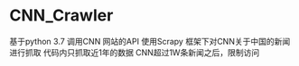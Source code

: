 # CNN_Crawler
基于python 3.7
调用CNN 网站的API
使用Scrapy 框架下对CNN关于中国的新闻进行抓取
代码内只抓取近1年的数据
CNN超过1W条新闻之后，限制访问


